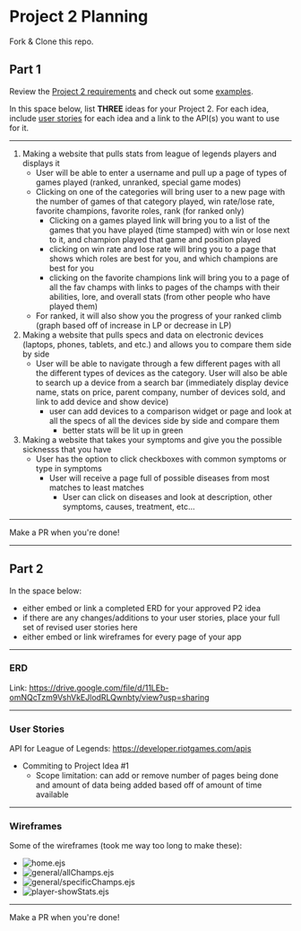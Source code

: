 # Project 2 Planning

Fork & Clone this repo.

## Part 1

Review the [Project 2 requirements](https://tmdarneille.gitbook.io/sei-ga-sea/11-projects/project-2#project-feedback-evaluation) and check out some [examples](https://www.google.com/url?q=https://tmdarneille.gitbook.io/sei-ga-sea/11-projects/past-projects/project2&sa=D&source=calendar&ust=1597596784944000&usg=AOvVaw1ihTzKFunxKsL2f6sIYdlC).

In this space below, list **THREE** ideas for your Project 2. For each idea, include [user stories](https://revelry.co/user-stories-that-dont-suck/) for each idea and a link to the API(s) you want to use for it.

--------------------------------------------------------
1. Making a website that pulls stats from league of legends players and displays it
    - User will be able to enter a username and pull up a page of types of games played (ranked, unranked, special game modes)
    - Clicking on one of the categories will bring user to a new page with the number of games of that category played, win rate/lose rate, favorite champions, favorite roles, rank (for ranked only)
        - Clicking on a games played link will bring you to a list of the games that you have played (time stamped) with win or lose next to it, and champion played that game and position played
        - clicking on win rate and lose rate will bring you to a page that shows which roles are best for you, and which champions are best for you
        - clicking on the favorite champions link will bring you to a page of all the fav champs with links to pages of the champs with their abilities, lore, and overall stats (from other people who have played them)
    - For ranked, it will also show you the progress of your ranked climb (graph based off of increase in LP or decrease in LP)
2. Making a website that pulls specs and data on electronic devices (laptops, phones, tablets, and etc.) and allows you to compare them side by side
    - User will be able to navigate through a few different pages with all the different types of devices as the category. User will also be able to search up a device from a search bar (immediately display device name, stats on price, parent company, number of devices sold, and link to add device and show device)
        - user can add devices to a comparison widget or page and look at all the specs of all the devices side by side and compare them
            - better stats will be lit up in green
3. Making a website that takes your symptoms and give you the possible sicknesss that you have
    - User has the option to click checkboxes with common symptoms or type in symptoms
        - User will receive a page full of possible diseases from most matches to least matches
            - User can click on diseases and look at description, other symptoms, causes, treatment, etc...
---------------------------------------------------------

Make a PR when you're done!

---

## Part 2

In the space below:
* either embed or link a completed ERD for your approved P2 idea
* if there are any changes/additions to your user stories, place your full set of revised user stories here
* either embed or link wireframes for every page of your app

----------------------------------------------------------
### ERD
Link: https://drive.google.com/file/d/11LEb-omNQcTzm9VshVkEJlodRLQwnbty/view?usp=sharing

----------------------------------------------------------
### User Stories
API for League of Legends: https://developer.riotgames.com/apis
- Commiting to Project Idea #1 
    - Scope limitation: can add or remove number of pages being done and amount of data being added based off of amount of time available

----------------------------------------------------------
### Wireframes
Some of the wireframes (took me way too long to make these):
- ![home.ejs](home.ejs.png)
- ![general/allChamps.ejs](general-allChamps.ejs.png)
- ![general/specificChamps.ejs](general-specificChamps.ejs.png)
- ![player-showStats.ejs](player-showStats.ejs.png)

----------------------------------------------------------

Make a PR when you're done!
